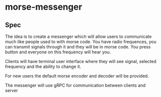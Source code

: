 # morse-messenger

## Spec

The idea is to create a messenger which will allow users to communicate much like people used to with morse code. You have radio frequences, you can transmit signals through it and they will be in morse code. You press button and everyone on this frequency will hear you. 

Clients will have terminal user interface where they will see signal, selected frequency and the ability to change it.

For new users the default morse encoder and decoder will be provided.

The messenger will use gRPC for communication between clients and server
